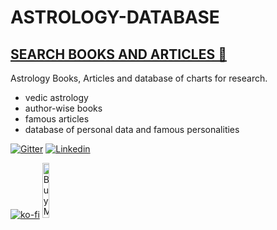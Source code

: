 # ASTROLOGY-DATABASE
## [SEARCH BOOKS AND ARTICLES 🔎](https://github.com/ayushman1024/ASTROLOGY-DATABASE/find/master)

Astrology Books, Articles and database of charts for research.

- vedic astrology
- author-wise books
- famous articles
- database of personal data and famous personalities

[![Gitter](https://badges.gitter.im/TMS-Community/community.svg)](https://gitter.im/TMS-Community/community?utm_source=badge&utm_medium=badge&utm_campaign=pr-badge) [![Linkedin](https://img.icons8.com/fluent/48/000000/linkedin.png)](https://www.linkedin.com/in/ayushman1024/)

[![ko-fi](https://www.ko-fi.com/img/githubbutton_sm.svg)](https://ko-fi.com/W7W01JFRM) <a href="https://www.buymeacoffee.com/ar7HQlZ" target="_blank"><img src="https://cdn.buymeacoffee.com/buttons/default-black.png" alt="Buy Me A Coffee" width=15% height=15%></a>



<img src="https://github-pages-visitor.herokuapp.com/counterimg/github_astrologydb" alt="" width="5"/>
